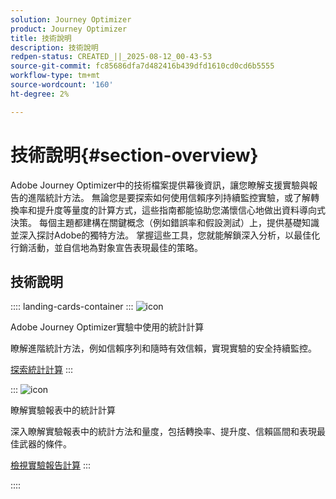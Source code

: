 ```yaml
---
solution: Journey Optimizer
product: Journey Optimizer
title: 技術說明
description: 技術說明
redpen-status: CREATED_||_2025-08-12_00-43-53
source-git-commit: fc85686dfa7d482416b439dfd1610cd0cd6b5555
workflow-type: tm+mt
source-wordcount: '160'
ht-degree: 2%

---
```



# 技術說明{#section-overview}

Adobe Journey Optimizer中的技術檔案提供幕後資訊，讓您瞭解支援實驗與報告的進階統計方法。 無論您是要探索如何使用信賴序列持續監控實驗，或了解轉換率和提升度等量度的計算方式，這些指南都能協助您滿懷信心地做出資料導向式決策。 每個主題都建構在關鍵概念（例如錯誤率和假設測試）上，提供基礎知識並深入探討Adobe的獨特方法。 掌握這些工具，您就能解鎖深入分析，以最佳化行銷活動，並自信地為對象宣告表現最佳的策略。

## 技術說明

:::: landing-cards-container
:::
![icon](https://cdn.experienceleague.adobe.com/icons/book.svg?lang=zh-Hant)

Adobe Journey Optimizer實驗中使用的統計計算

瞭解進階統計方法，例如信賴序列和隨時有效信賴，實現實驗的安全持續監控。

[探索統計計算](../using/content-management/experiment-calculations.md)
:::

:::
![icon](https://cdn.experienceleague.adobe.com/icons/chart-line.svg?lang=zh-Hant)

瞭解實驗報表中的統計計算

深入瞭解實驗報表中的統計方法和量度，包括轉換率、提升度、信賴區間和表現最佳武器的條件。

[檢視實驗報告計算](../using/content-management/experiment-report-calculations.md)
:::

::::
